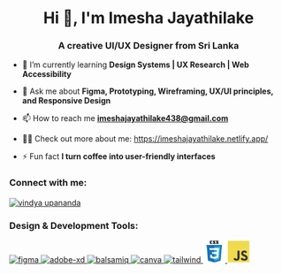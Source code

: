 <h1 align="center">Hi 👋, I'm Imesha Jayathilake</h1>
<h3 align="center">A creative UI/UX Designer from Sri Lanka</h3>

- 🌱 I’m currently learning **Design Systems | UX Research | Web Accessibility**

- 💬 Ask me about **Figma, Prototyping, Wireframing, UX/UI principles, and Responsive Design**

- 📫 How to reach me **imeshajayathilake438@gmail.com**

- 👨‍💻 Check out more about me: https://imeshajayathilake.netlify.app/

- ⚡ Fun fact **I turn coffee into user-friendly interfaces**

<h3 align="left">Connect with me:</h3>
<p align="left">
<a href="https://www.linkedin.com/in/imesha-jayathilake-2a3264367/" target="blank">
  <img align="center" src="https://raw.githubusercontent.com/rahuldkjain/github-profile-readme-generator/master/src/images/icons/Social/linked-in-alt.svg" alt="vindya upananda" height="30" width="40" />
</a>
</p>

<h3 align="left">Design & Development Tools:</h3>
<p align="left"> 
  <a href="https://www.figma.com/" target="_blank" rel="noreferrer">
    <img src="https://www.vectorlogo.zone/logos/figma/figma-icon.svg" alt="figma" width="40" height="40"/>
  </a> 
  <a href="https://www.adobe.com/products/xd.html" target="_blank" rel="noreferrer">
    <img src="https://upload.wikimedia.org/wikipedia/commons/c/c2/Adobe_XD_CC_icon.svg" alt="adobe-xd" width="40" height="40"/>
  </a>
<a href="https://balsamiq.com/" target="_blank" rel="noreferrer">
  <img src="https://upload.wikimedia.org/wikipedia/commons/3/3f/Balsamiq_Logo.png" alt="balsamiq" width="40" height="40"/>
</a>
  <a href="https://www.canva.com/" target="_blank" rel="noreferrer">
    <img src="https://upload.wikimedia.org/wikipedia/commons/0/08/Canva_icon_2021.svg" alt="canva" width="40" height="40"/>
  </a>
  <a href="https://tailwindcss.com/" target="_blank" rel="noreferrer">
    <img src="https://www.vectorlogo.zone/logos/tailwindcss/tailwindcss-icon.svg" alt="tailwind" width="40" height="40"/>
  </a> 
  <a href="https://www.w3schools.com/css/" target="_blank" rel="noreferrer">
    <img src="https://raw.githubusercontent.com/devicons/devicon/master/icons/css3/css3-original-wordmark.svg" alt="css3" width="40" height="40"/>
  </a>
  <a href="https://developer.mozilla.org/en-US/docs/Web/JavaScript" target="_blank" rel="noreferrer">
    <img src="https://raw.githubusercontent.com/devicons/devicon/master/icons/javascript/javascript-original.svg" alt="javascript" width="40" height="40"/>
  </a>
</p>
